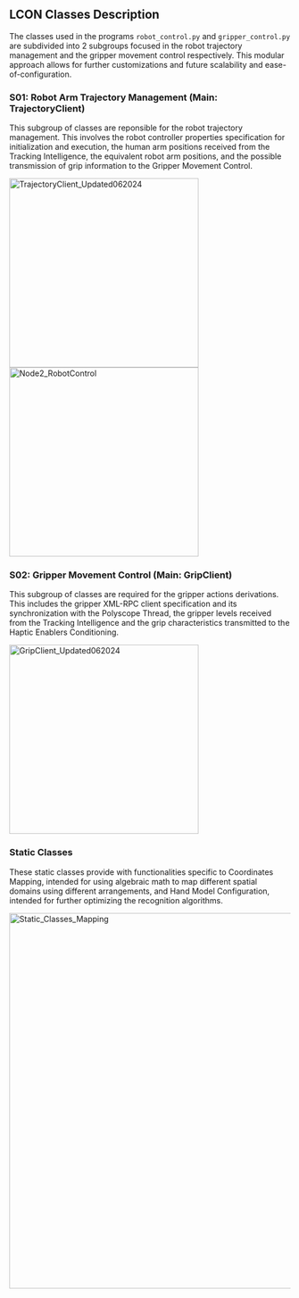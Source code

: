 ## LCON Classes Description

The classes used in the programs ``robot_control.py`` and ``gripper_control.py`` are subdivided into 2 subgroups focused in the robot trajectory management and the gripper movement control respectively. This modular approach allows for further customizations and future scalability and ease-of-configuration.

### S01: Robot Arm Trajectory Management (Main: TrajectoryClient)

This subgroup of classes are reponsible for the robot trajectory management. This involves the robot controller properties specification for initialization and execution, the human arm positions received from the Tracking Intelligence, the equivalent robot arm positions, and the possible transmission of grip information to the Gripper Movement Control.

<img height="339" alt="TrajectoryClient_Updated062024" src="https://github.com/xriteamupv/Haptic_Teleop/assets/38531693/8478e2d9-564b-48a1-98d8-37fa944da45b">

<img height="339" alt="Node2_RobotControl" src="https://github.com/xriteamupv/Haptic_Teleop/assets/38531693/bb558e72-0cdc-458a-8733-57cffb84f26f">

### S02: Gripper Movement Control (Main: GripClient)

This subgroup of classes are required for the gripper actions derivations. This includes the gripper XML-RPC client specification and its synchronization with the Polyscope Thread, the gripper levels received from the Tracking Intelligence and the grip characteristics transmitted to the Haptic Enablers Conditioning.

<img height="339" alt="GripClient_Updated062024" src="https://github.com/xriteamupv/Haptic_Teleop/assets/38531693/7ea3a7ee-fe33-4de1-a829-31f82615712e">


### Static Classes

These static classes provide with functionalities specific to Coordinates Mapping, intended for using algebraic math to map different spatial domains using different arrangements, and Hand Model Configuration, intended for further optimizing the recognition algorithms.

<img width="673" alt="Static_Classes_Mapping" src="https://github.com/xriteamupv/Haptic_Teleop/assets/38531693/9594cb9a-a3bf-4e6c-9bf0-8336d61e6b42">
